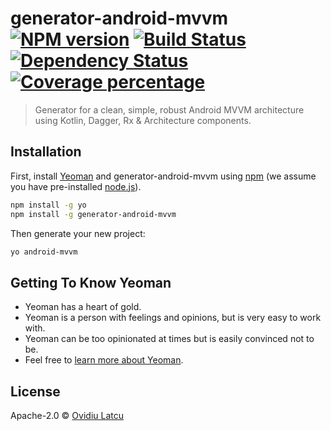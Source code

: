 # generator-android-mvvm [![NPM version][npm-image]][npm-url] [![Build Status][travis-image]][travis-url] [![Dependency Status][daviddm-image]][daviddm-url] [![Coverage percentage][coveralls-image]][coveralls-url]
> Generator for a clean, simple, robust Android MVVM architecture using Kotlin, Dagger, Rx &amp; Architecture components.

## Installation

First, install [Yeoman](http://yeoman.io) and generator-android-mvvm using [npm](https://www.npmjs.com/) (we assume you have pre-installed [node.js](https://nodejs.org/)).

```bash
npm install -g yo
npm install -g generator-android-mvvm
```

Then generate your new project:

```bash
yo android-mvvm
```

## Getting To Know Yeoman

 * Yeoman has a heart of gold.
 * Yeoman is a person with feelings and opinions, but is very easy to work with.
 * Yeoman can be too opinionated at times but is easily convinced not to be.
 * Feel free to [learn more about Yeoman](http://yeoman.io/).

## License

Apache-2.0 © [Ovidiu Latcu](https://medium.com/@ovidiu.latcu)


[npm-image]: https://badge.fury.io/js/generator-android-mvvm.svg
[npm-url]: https://npmjs.org/package/generator-android-mvvm
[travis-image]: https://travis-ci.org/ovy9086/generator-android-mvvm.svg?branch=master
[travis-url]: https://travis-ci.org/ovy9086/generator-android-mvvm
[daviddm-image]: https://david-dm.org/ovy9086/generator-android-mvvm.svg?theme=shields.io
[daviddm-url]: https://david-dm.org/ovy9086/generator-android-mvvm
[coveralls-image]: https://coveralls.io/repos/ovy9086/generator-android-mvvm/badge.svg
[coveralls-url]: https://coveralls.io/r/ovy9086/generator-android-mvvm
